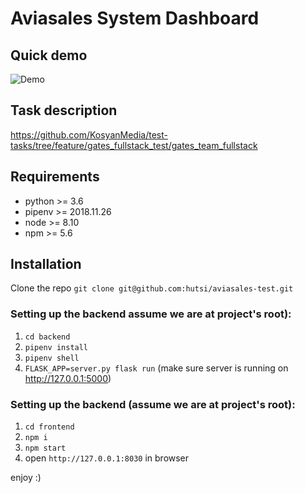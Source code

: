 # Aviasales System Dashboard

## Quick demo
![Demo](https://github.com/hutsi/aviasales-test/blob/master/demo.gif)

## Task description
https://github.com/KosyanMedia/test-tasks/tree/feature/gates_fullstack_test/gates_team_fullstack

## Requirements

- python >= 3.6
- pipenv >= 2018.11.26
- node >= 8.10
- npm >= 5.6

## Installation

Clone the repo `git clone git@github.com:hutsi/aviasales-test.git`

### Setting up the backend assume we are at project's root):

1. `cd backend`
2. `pipenv install`
3. `pipenv shell`
4. `FLASK_APP=server.py flask run` (make sure server is running on http://127.0.0.1:5000)  


### Setting up the backend (assume we are at project's root):

1. `cd frontend`
2. `npm i`
3. `npm start`
4. open `http://127.0.0.1:8030` in browser

enjoy :)

